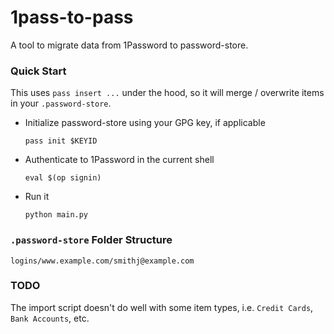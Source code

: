 # 1pass-to-pass

A tool to migrate data from 1Password to password-store.

### Quick Start

This uses `pass insert ...` under the hood, so it will merge / overwrite items in your `.password-store`.

- Initialize password-store using your GPG key, if applicable
  ```shell
  pass init $KEYID
  ```
  
- Authenticate to 1Password in the current shell
  ```shell
  eval $(op signin)
  ```
  
- Run it
  ```shell
  python main.py
  ```

### `.password-store` Folder Structure

```
logins/www.example.com/smithj@example.com
```

### TODO
The import script doesn't do well with some item types, i.e. `Credit Cards`, `Bank Accounts`, etc.
